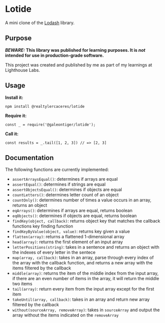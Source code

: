 # Lotide

A mini clone of the [Lodash](https://lodash.com) library.

## Purpose

**_BEWARE:_ This library was published for learning purposes. It is _not_ intended for use in production-grade software.**

This project was created and published by me as part of my learnings at Lighthouse Labs. 

## Usage

**Install it:**

`npm install @realtylercaceres/lotide`

**Require it:**

`const _ = require('@galeontiger/lotide');`

**Call it:**

`const results = _.tail([1, 2, 3]) // => [2, 3]`

## Documentation

The following functions are currently implemented:

* `assertArraysEqual()`: determines if arrays are equal
* `assertEqual()`: determines if strings are equal
* `assertObjectsEqual()`: determines if objects are equal
* `countLetters()`: determines letter count of an object
* `countOnly()`: determines number of times a value occurs in an array, returns an object
* `eqArrays()`: determines if arrays are equal, returns boolean
* `eqObjects()`: determines if objects are equal, returns boolean
* `findKey(object, callback)`: returns object key that matches the callback functions key finding function
* `findKeyByValue(object, value)`: returns key given a value
* `flatten(array)`: returns a flattened 1-dimensional array
* `head(array)`: returns the first element of an input array
* `letterPositions(string)`: takes in a sentence and returns an object with the indexes of every letter in the sentece
* `map(array, callback)`: takes in an array, parse through every index of the array with the callback function, and returns a new array with the items filtered by the callback
* `middle(array)`: returns the item of the middle index from the input array, if there are an even number of items in the array, it will return the middle two items
* `tail(array)`: return every item from the input array except for the first item
* `takeUntil(array, callback)`: takes in an array and return new array filtered by the callback
* `without(sourceArray, removeArray)`: takes in `sourceArray` and output the array without the items indicated on the `removeArray`